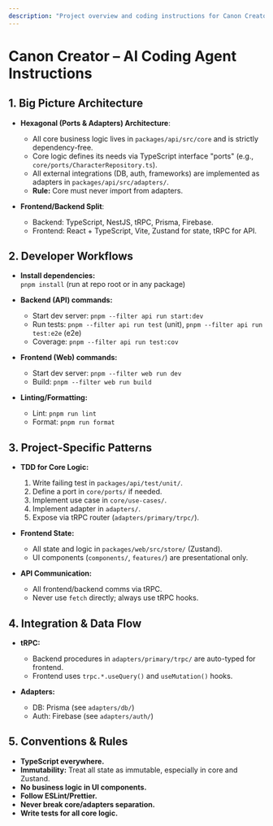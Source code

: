 ```yaml
---
description: "Project overview and coding instructions for Canon Creator"
---
```



# Canon Creator – AI Coding Agent Instructions

## 1. Big Picture Architecture

- **Hexagonal (Ports & Adapters) Architecture**:  
	- All core business logic lives in `packages/api/src/core` and is strictly dependency-free.
	- Core logic defines its needs via TypeScript interface "ports" (e.g., `core/ports/CharacterRepository.ts`).
	- All external integrations (DB, auth, frameworks) are implemented as adapters in `packages/api/src/adapters/`.
	- **Rule:** Core must never import from adapters.

- **Frontend/Backend Split**:  
	- Backend: TypeScript, NestJS, tRPC, Prisma, Firebase.  
	- Frontend: React + TypeScript, Vite, Zustand for state, tRPC for API.

## 2. Developer Workflows

- **Install dependencies:**  
	`pnpm install` (run at repo root or in any package)

- **Backend (API) commands:**  
	- Start dev server: `pnpm --filter api run start:dev`
	- Run tests: `pnpm --filter api run test` (unit), `pnpm --filter api run test:e2e` (e2e)
	- Coverage: `pnpm --filter api run test:cov`

- **Frontend (Web) commands:**  
	- Start dev server: `pnpm --filter web run dev`
	- Build: `pnpm --filter web run build`

- **Linting/Formatting:**  
	- Lint: `pnpm run lint`
	- Format: `pnpm run format`

## 3. Project-Specific Patterns

- **TDD for Core Logic:**  
	1. Write failing test in `packages/api/test/unit/`.
	2. Define a port in `core/ports/` if needed.
	3. Implement use case in `core/use-cases/`.
	4. Implement adapter in `adapters/`.
	5. Expose via tRPC router (`adapters/primary/trpc/`).

- **Frontend State:**  
	- All state and logic in `packages/web/src/store/` (Zustand).
	- UI components (`components/`, `features/`) are presentational only.

- **API Communication:**  
	- All frontend/backend comms via tRPC.  
	- Never use `fetch` directly; always use tRPC hooks.

## 4. Integration & Data Flow

- **tRPC:**  
	- Backend procedures in `adapters/primary/trpc/` are auto-typed for frontend.
	- Frontend uses `trpc.*.useQuery()` and `useMutation()` hooks.

- **Adapters:**  
	- DB: Prisma (see `adapters/db/`)
	- Auth: Firebase (see `adapters/auth/`)

## 5. Conventions & Rules

- **TypeScript everywhere.**
- **Immutability:** Treat all state as immutable, especially in core and Zustand.
- **No business logic in UI components.**
- **Follow ESLint/Prettier.**
- **Never break core/adapters separation.**
- **Write tests for all core logic.**
